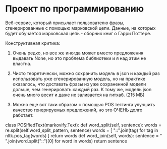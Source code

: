 # Проект по программированию

Веб-сервис, который присылает пользователю фразы, сгенерированные с помощью марковской цепи.
Данные, на которых будет обучается марковская цепь - сборник книг о Гарри Поттере.

Конструктивная критика:

1. Очень редко, но все же иногда может вместо предложения выдавать None, но это проблема библиотеки и я над этим не властна.

2. Чисто теоретически, можно сохранить модель в json и каждый раз использовать уже сгенерированную модель, но на практике оказалось, что доставать фразы из уже сохраненной модели дольше, чем генерировать каждый раз. К тому же, модель json очень много весит и даже не заливается на гитхаб. (215 МБ)

3. Можно еще вот таки образом с помощью POS теггинга улучшить качество генерируемых предложений, но это ОЧЕНЬ долго работает.

class POSifiedText(markovify.Text):
   def word_split(self, sentence):
        words = re.split(self.word_split_pattern, sentence)
        words = [ "::".join(tag) for tag in nltk.pos_tag(words) ]
        return words
   def word_join(self, words):
        sentence = " ".join(word.split("::")[0] for word in words)
        return sentence
